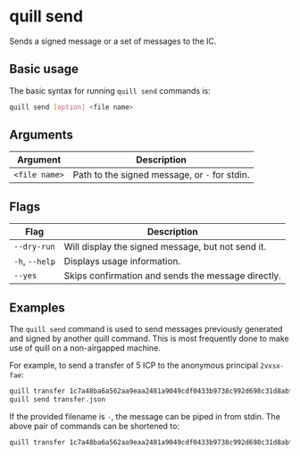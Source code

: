 # quill send

Sends a signed message or a set of messages to the IC.

## Basic usage

The basic syntax for running `quill send` commands is:

``` bash
quill send [option] <file name>
```

## Arguments

| Argument      | Description                                   |
|---------------|-----------------------------------------------|
| `<file name>` | Path to the signed message, or `-` for stdin. |

## Flags

| Flag           | Description                                        |
|----------------|----------------------------------------------------|
| `--dry-run`    | Will display the signed message, but not send it.  |
| `-h`, `--help` | Displays usage information.                        |
| `--yes`        | Skips confirmation and sends the message directly. |

## Examples

The `quill send` command is used to send messages previously generated and signed by another quill command. This is most frequently done to make use of quill on a non-airgapped machine. 

For example, to send a transfer of 5 ICP to the anonymous principal `2vxsx-fae`:

```sh
quill transfer 1c7a48ba6a562aa9eaa2481a9049cdf0433b9738c992d698c31d8abf89cadc79 --amount 5 > transfer.json
quill send transfer.json
```

If the provided filename is `-`, the message can be piped in from stdin. The above pair of commands can be shortened to:

```sh
quill transfer 1c7a48ba6a562aa9eaa2481a9049cdf0433b9738c992d698c31d8abf89cadc79 --amount 5 > transfer.json | quill send --yes -
```
